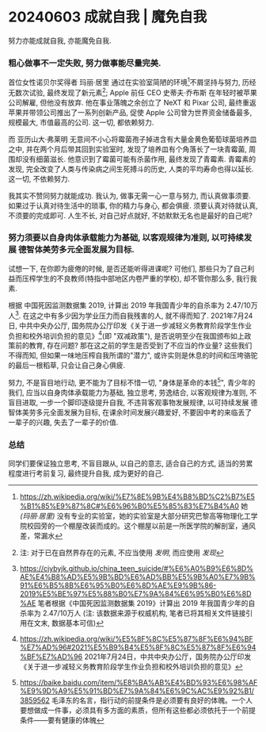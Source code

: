 # 20240603 成就自我 | 魔免自我

努力亦能成就自我, 亦能魔免自我.

### 粗心做事不一定失败, 努力做事能尽量完美. 

首位女性诺贝尔奖得者 玛丽·居里 通过在实验室简陋的环境[^labOfSkłodowska-Curie]不屑坚持与努力, 历经无数次试验, 最终发现了新元素[^discoverOrInvent]; Apple 前任 CEO 史蒂夫·乔布斯 在年轻时被苹果公司解雇, 但他没有放弃. 他在事业落魄之余创立了 NeXT 和 Pixar 公司, 最终重返苹果并带领公司推出了一系列创新产品, 促使 Apple 公司曾为世界资金储备最多, 规模最大, 市值最高的公司. 这一切, 都依赖努力.

而 亚历山大·弗莱明 无意间不小心将霉菌孢子掉进含有大量金黄色葡萄球菌培养皿之中, 并在两个月后带其回到实验室时, 发现了培养皿有个角落长了一块青霉菌, 周围却没有细菌滋长. 他意识到了霉菌可能有杀菌作用, 最终发现了青霉素. 青霉素的发现, 完全改变了人类与传染病之间生死搏斗的历史, 人类的平均寿命也得以延长. 这一切, 不依赖努力.

我其实不赞同努力就能成功. 我认为, 做事无需一心一意与努力, 而认真做事须要. 如果过于认真对待生活中的琐事, 你的精力与身心, 都会俱疲. 须要认真对待就认真, 不须要的完成即可. 人生不长, 对自己好点就好, 不妨默默无名也是最好的自己呢?

### 努力须要以自身肉体承载能力为基础, 以客观规律为准则, 以可持续发展 德智体美劳多元全面发展为目标.

试想一下, 在你即为疲倦的时候, 是否还能听得进课呢? 可他们, 那些只为了自己利益而压榨学生的不良教师(特指中部地区内卷严重的学校), 却不管你那么多, 我行我素.

根据 中国死因监测数据集 2019, 计算出 2019 年我国青少年的自杀率为 2.47/10万人[^deathOfTeenages]. 在这之中有多少因为学业压力而自我残害的人, 就不得而知了. 2021年7月24日, 中共中央办公厅, 国务院办公厅印发《关于进一步减轻义务教育阶段学生作业负担和校外培训负担的意见》[^DoubleReducing]\(即 "双减政策"), 是否说明至少在我国颁布如上政策前的教育, 存在问题? 那在这之前的学生是否受到了不应当的作业量? 这些我们不得而知, 但如果一味地压榨自我所谓的"潜力", 或许实则是休息的时间和压垮骆驼的最后一根稻草, 只会让自己身心俱疲.

努力, 不是盲目地行动, 更不能为了目标不惜一切, "身体是革命的本钱[^S_1]", 青少年的我们, 应当以自身肉体承载能力为基础, 独立思考, 劳逸结合, 以客观规律为准则, 不盲目进取, 一步一个脚印逐级提升自我, 不违背客观事物发展规律, 以可持续发展 德智体美劳多元全面发展为目标, 在课余时间发展兴趣爱好, 不要因中考的来临丢了一辈子的兴趣, 失去了一辈子的价值.

### 总结
同学们要保证独立思考, 不盲目跟从, 以自己的意志, 适合自己的方式, 适当的劳累程度进行考前复习, 最终提升自我, 成为更好的自己.

[^labOfSkłodowska-Curie]: <https://zh.wikipedia.org/wiki/%E7%8E%9B%E4%B8%BD%C2%B7%E5%B1%85%E9%87%8C#%E6%96%B0%E5%85%83%E7%B4%A0> 她 *(玛丽·居里)* 没有专业的实验室，她的实验室是大部分研究巴黎高等物理化工学院校园旁的一个棚屋改装而成的。这个棚屋以前是一所医学院的解剖室，通风差，常漏水

[^discoverOrInvent]: 注: 对于已在自然界存在的元素, 不应当使用 *发明*, 而应使用 *发现*

[^deathOfTeenages]: <https://cjybyjk.github.io/china_teen_suicide/#%E6%A0%B9%E6%8D%AE%E4%B8%AD%E5%9B%BD%E6%AD%BB%E5%9B%A0%E7%9B%91%E6%B5%8B%E6%95%B0%E6%8D%AE%E9%9B%86-2019%E5%BE%97%E5%88%B0%E7%9A%84%E6%95%B0%E6%8D%AE> 笔者根据《中国死因监测数据集 2019》计算出 2019 年我国青少年的自杀率为 2.47/10万人 (注: 该数据来源于权威机构, 笔者已将其相关文件链接引用在文末, 数据基本可信)

[^DoubleReducing]: <https://zh.wikipedia.org/wiki/%E5%8F%8C%E5%87%8F%E6%94%BF%E7%AD%96#2021%E5%B9%B4%E5%8F%8C%E5%87%8F%E6%94%BF%E7%AD%96> 2021年7月24日，中共中央办公厅，国务院办公厅印发《关于进一步减轻义务教育阶段学生作业负担和校外培训负担的意见》

[^S_1]: <https://baike.baidu.com/item/%E8%BA%AB%E4%BD%93%E6%98%AF%E9%9D%A9%E5%91%BD%E7%9A%84%E6%9C%AC%E9%92%B1/3859562> 毛泽东的名言，指行动的前提条件是必须要有良好的体魄。一个人要想做成一件事，必须具有多方面的素质，但所有这些都必须依托于一个前提条件——要有健康的体魄
